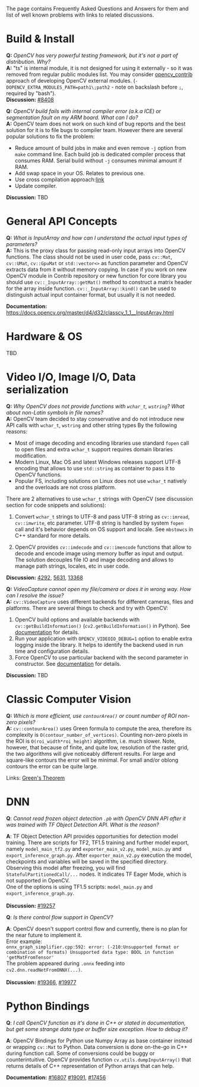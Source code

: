 The page contains Frequently Asked Questions and Answers for them and list of well known problems with links to related discussions.

# Build & Install
**Q:** _OpenCV has very powerful testing framework, but it's not a part of distribution. Why?_  
**A:** "ts" is internal module, it is not designed for using it externally - so it was removed from regular public modules list.
You may consider [opencv_contrib](https://github.com/opencv/opencv_contrib) approach of developing OpenCV external modules. (`-DOPENCV_EXTRA_MODULES_PATH=path1\;path2` - note on backslash before `;`, required by "bash").  
**Discussion:** [#8408](https://github.com/opencv/opencv/issues/8408)  
  
**Q:** _OpenCV build fails with internal compiler error (a.k.a ICE) or segmentation fault on my ARM board. What can I do?_  
**A:** OpenCV team does not work on such kind of bug reports and the best solution for it is to file bugs to compiler team. However there are several popular solutions to fix the problem:
- Reduce amount of build jobs in make and even remove `-j` option from `make` command line. Each build job is dedicated compiler process that consumes RAM. Serial build without `-j` consumes minimal amount if RAM.
- Add swap space in your OS. Relates to previous one.
- Use cross compilation approach:[link](https://docs.opencv.org/master/d0/d76/tutorial_arm_crosscompile_with_cmake.html)
- Update compiler.  

**Discussion:** TBD  

# General API Concepts

**Q:** _What is InputArray and how can I understand the actual input types of parameters?_  
**A:** This is the proxy class for passing read-only input arrays into OpenCV functions. The class should not be used in user code, pass `cv::Mat`, `cv::UMat`, `cv::GpuMat` or `std::vector<>` as function parameter and OpenCV extracts data from it without memory copying. In case if you work on new OpenCV module in Contrib repository or new function for core library you should use `cv::_InputArray::getMat()` method to construct a matrix header for the array inside function. `cv::_InputArray::kind()` can be used to distinguish actual input container format, but usually it is not needed.  

**Documentation:** https://docs.opencv.org/master/d4/d32/classcv_1_1__InputArray.html

# Hardware & OS

TBD

# Video I/O, Image I/O, Data serialization

**Q:** _Why OpenCV does not provide functions with `wchar_t`, `wstring`? What about non-Latin symbols in file names?_  
**A:** OpenCV team decided to stay conservative and do not introduce new API calls with `wchar_t`, `wstring` and other string types By the following reasons:
- Most of image decoding and encoding libraries use standard `fopen` call to open files and extra `wchar_t` support requires domain libraries modification.
- Modern Linux, Mac OS and latest Windows releases support UTF-8 encoding that allows to use `std::string` as container to pass it to OpenCV functions.
- Popular FS, including solutions on Linux does not use `wchar_t` natively and the overloads are not cross platform.

There are 2 alternatives to use `wchar_t` strings with OpenCV (see discussion section for code snippets and solutions):

1. Convert `wchar_t` strings to UTF-8 and pass UTF-8 string as `cv::imread`, `cv::imwrite`, etc parameter. UTF-8 string is handled by system `fopen` call and it's behavior depends on OS support and locale. See `mbstowcs` in C++ standard for more details.

2. OpenCV provides `cv::imdecode` and `cv::imencode` functions that allow to decode and encode image using memory buffer as input and output. The solution decouples file IO and image decoding and allows to manage path strings, locales, etc in user code.  

**Discussion:** [4292](https://github.com/opencv/opencv/issues/4292#issuecomment-601686965), [5631](https://github.com/opencv/opencv/issues/5631), [13368](https://github.com/opencv/opencv/pull/13368)  

**Q:** _VideoCapture cannot open my file/camera or does it in wrong way. How can I resolve the issue?_  
**A:** `cv::VideoCapture` uses different backends for different cameras, files and platforms. There are several things to check and try with OpenCV:
1. OpenCV build options and available backends with `cv::getBuildInformation()` (`cv2.getBuildInformation()` in Python). See [documentation](https://docs.opencv.org/master/db/de0/group__core__utils.html#ga0ae377100bc03ce22322926bba7fdbb5) for details.
2. Run your application with `OPENCV_VIDEOIO_DEBUG=1` option to enable extra logging inside the library. It helps to identify the backend used in run time and configuration details.
3. Force OpenCV to use particular backend with the second parameter in constructor. See [documentation](https://docs.opencv.org/master/d8/dfe/classcv_1_1VideoCapture.html#ac4107fb146a762454a8a87715d9b7c96) for details.  

**Discussion:** TBD 

# Classic Computer Vision

**Q:** _Which is more efficient, use `contourArea()` or count number of ROI non-zero pixels?_  
**A:** `cv::contourArea()` uses Green formula to compute the area, therefore its complexity is `O(contour_number_of_vertices)`. Counting non-zero pixels in the ROI is `O(roi_width*roi_height)` algorithm, i.e. much slower. Note, however, that because of finite, and quite low, resolution of the raster grid, the two algorithms will give noticeably different results. For large and square-like contours the error will be minimal. For small and/or oblong contours the error can be quite large.  

Links: [Green's Theorem](http://en.wikipedia.org/wiki/Green's_theorem)  

# DNN

**Q**: _Cannot read frozen object detection ``.pb`` with OpenCV DNN API after it was trained with TF Object Detection API. What is the reason?_

**A**: TF Object Detection API provides opportunities for detection model training. There are scripts for TF2, TF1.5 training and further model export, namely ``model_main_tf2.py`` and ``exporter_main_v2.py``, ``model_main.py`` and ``export_inference_graph.py``. After ``exporter_main_v2.py`` execution the model, checkpoints and variables will be saved in the specified directory. Observing this model after freezing, you will find ``StatefulPartitionedCall/...`` nodes. It indicates TF Eager Mode, which is not supported in OpenCV.
<br>One of the options is using TF1.5 scripts: ``model_main.py`` and ``export_inference_graph.py``.</br>
<br>**Discussion:** [#19257](https://github.com/opencv/opencv/issues/19257)

**Q**: _Is there control flow support in OpenCV?_

**A**: OpenCV doesn't support control flow and currently, there is no plan for the near future to implement it.
<br>Error example:</br>
```onnx_graph_simplifier.cpp:592: error: (-210:Unsupported format or combination of formats) Unsupported data type: BOOL in function 'getMatFromTensor'```
<br>The problem appeared during ``.onnx`` feeding into ``cv2.dnn.readNetFromONNX(...)``.</br>
<br>**Discussion:** [#19366](https://github.com/opencv/opencv/issues/19366), [#19977](https://github.com/opencv/opencv/issues/19977)</br>

# Python Bindings

**Q**: _I call OpenCV function as it's done in C++ or stated in documentation, but get some strange data type or buffer size exception. How to debug it?_

**A**: OpenCV Bindings for Python use Numpy Array as base container instead or wrapping `cv::Mat` to Python. Data conversion is done on-the-go in C++ during function call. Some of conversions could be buggy or counterintuitive. OpenCV provides function `cv.utils.dumpInputArray()` that returns details of C++ representation of Python arrays that can help.  

**Documentation:** [#16807](https://github.com/opencv/opencv/issues/16807) [#19091](https://github.com/opencv/opencv/issues/19091), [#17456](https://github.com/opencv/opencv/issues/17456)
